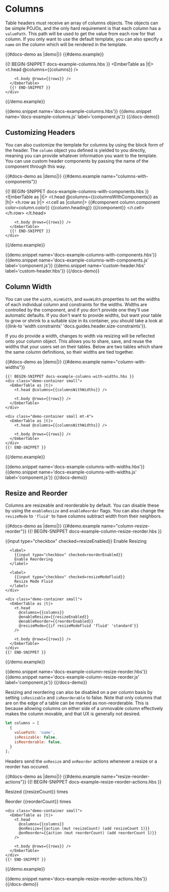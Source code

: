 # Columns

Table headers must receive an array of columns objects. The objects can be
simple POJOs, and the only hard requirement is that each column has a
`valuePath`. This path will be used to get the value from each row for that
column. If you only want to use the default template, you can also specify a
`name` on the column which will be rendered in the template.

{{#docs-demo as |demo|}}
  {{#demo.example}}
    <div class="demo-container small">
      {{! BEGIN-SNIPPET docs-example-columns.hbs }}
      <EmberTable as |t|>
        <t.head @columns={{columns}} />

        <t.body @rows={{rows}} />
      </EmberTable>
      {{! END-SNIPPET }}
    </div>
  {{/demo.example}}

  {{demo.snippet name='docs-example-columns.hbs'}}
  {{demo.snippet name='docs-example-columns.js' label='component.js'}}
{{/docs-demo}}

## Customizing Headers

You can also customize the template for columns by using the block form of the
header. The `column` object you defined is yielded to you directly, meaning you
can provide whatever information you want to the template. You can use custom
header components by passing the name of the component through this way.

{{#docs-demo as |demo|}}
  {{#demo.example name="columns-with-components"}}
    <div class="demo-container small">
      {{! BEGIN-SNIPPET docs-example-columns-with-components.hbs }}
      <EmberTable as |t|>
        <t.head @columns={{columnsWithComponents}} as |h|>
          <h.row as |r|>
            <r.cell as |column|>
              {{#component column.component color=column.color}}
                {{column.heading}}
              {{/component}}
            </r.cell>
          </h.row>
        </t.head>

        <t.body @rows={{rows}} />
      </EmberTable>
      {{! END-SNIPPET }}
    </div>
  {{/demo.example}}

  {{demo.snippet name='docs-example-columns-with-components.hbs'}}
  {{demo.snippet name='docs-example-columns-with-components.js' label='component.js'}}
  {{demo.snippet name='custom-header.hbs' label='custom-header.hbs'}}
{{/docs-demo}}

## Column Width

You can use the `width`, `minWidth`, and `maxWidth` properties to set the widths
of each individual column and constraints for the widths. Widths are controlled
by the component, and if you don't provide one they'll use automatic defaults.
If you don't want to provide widths, but want your table to grow or shrink to
a suitable size in its container, you should take a look at
{{link-to 'width constraints' 'docs.guides.header.size-constraints'}}.

If you do provide a width, changes to width via resizing will be reflected onto
your column object. This allows you to share, save, and reuse the widths that
your users set on their tables. Below are two tables which share the same column
definitions, so their widths are tied together.

{{#docs-demo as |demo|}}
  {{#demo.example name="column-with-widths"}}

    {{! BEGIN-SNIPPET docs-example-columns-with-widths.hbs }}
    <div class="demo-container small">
      <EmberTable as |t|>
        <t.head @columns={{columnsWithWidths}} />

        <t.body @rows={{rows}} />
      </EmberTable>
    </div>

    <div class="demo-container small mt-4">
      <EmberTable as |t|>
        <t.head @columns={{columnsWithWidths}} />

        <t.body @rows={{rows}} />
      </EmberTable>
    </div>
    {{! END-SNIPPET }}

  {{/demo.example}}

  {{demo.snippet name='docs-example-columns-with-widths.hbs'}}
  {{demo.snippet name='docs-example-columns-with-widths.js' label='component.js'}}
{{/docs-demo}}


## Resize and Reorder

Columns are resizeable and reorderable by default. You can disable these by
using the `enableResize` and `enableReorder` flags. You can also change the
`resizeMode` to `'fluid'` to have columns subtract width from their neighbors.

{{#docs-demo as |demo|}}
  {{#demo.example name="column-resize-reorder"}}
    {{! BEGIN-SNIPPET docs-example-column-resize-reorder.hbs }}
    <div class="py-2">
      <label>
        {{input type="checkbox" checked=resizeEnabled}}
        Enable Resizing
      </label>

      <label>
        {{input type="checkbox" checked=reorderEnabled}}
        Enable Reordering
      </label>

      <label>
        {{input type="checkbox" checked=resizeModeFluid}}
        Resize Mode Fluid
      </label>
    </div>

    <div class="demo-container small">
      <EmberTable as |t|>
        <t.head
          @columns={{columns}}
          @enableResize={{resizeEnabled}}
          @enableReorder={{reorderEnabled}}
          @resizeMode={{if resizeModeFluid 'fluid' 'standard'}}
        />

        <t.body @rows={{rows}} />
      </EmberTable>
    </div>
    {{! END-SNIPPET }}

  {{/demo.example}}

  {{demo.snippet name='docs-example-column-resize-reorder.hbs'}}
  {{demo.snippet name='docs-example-column-resize-reorder.js' label='component.js'}}
{{/docs-demo}}

Resizing and reordering can also be disabled on a per column basis by setting
`isResizable` and `isReorderable` to false. Note that only columns that are on
the edge of a table can be marked as non-reorderable. This is because allowing
columns on either side of a unmovable column effectively makes the column
movable, and that UX is generally not desired.

```js
let columns = [
  {
    valuePath: 'name',
    isResizable: false,
    isReorderable: false,
  }
];
```

Headers send the `onResize` and `onReorder` actions whenever a resize or a
reorder has occured.

{{#docs-demo as |demo|}}
  {{#demo.example name="resize-reorder-actions"}}
    {{! BEGIN-SNIPPET docs-example-resize-reorder-actions.hbs }}
    <p>Resized {{resizeCount}} times</p>
    <p>Reorder {{reorderCount}} times</p>

    <div class="demo-container small">
      <EmberTable as |t|>
        <t.head
          @columns={{columns}}
          @onResize={{action (mut resizeCount) (add resizeCount 1)}}
          @onReorder={{action (mut reorderCount) (add reorderCount 1)}}
        />

        <t.body @rows={{rows}} />
      </EmberTable>
    </div>
    {{! END-SNIPPET }}
  {{/demo.example}}

  {{demo.snippet name='docs-example-resize-reorder-actions.hbs'}}
{{/docs-demo}}
